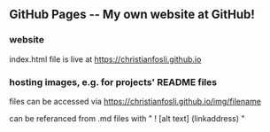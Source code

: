 ## GitHub Pages -- My own website at GitHub!

### website
index.html file is live at https://christianfosli.github.io 

### hosting images, e.g. for projects' README files
files can be accessed via https://christianfosli.github.io/img/filename

can be referanced from .md files with " ! [alt text] (linkaddress) "
